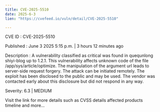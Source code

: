 ```yaml
---
title: CVE-2025-5510
date: 2025-6-3
lien: "https://cvefeed.io/vuln/detail/CVE-2025-5510"

---
```


CVE ID : CVE-2025-5510

Published :  June 3
2025
5:15 p.m. | 3 hours
12 minutes ago

Description : A vulnerability classified as critical was found in quequnlong shiyi-blog up to 1.2.1. This vulnerability affects unknown code of the file /app/sys/article/optimize. The manipulation of the argument url leads to server-side request forgery. The attack can be initiated remotely. The exploit has been disclosed to the public and may be used. The vendor was contacted early about this disclosure but did not respond in any way.

Severity: 6.3 | MEDIUM

Visit the link for more details
such as CVSS details
affected products
timeline
and more...

